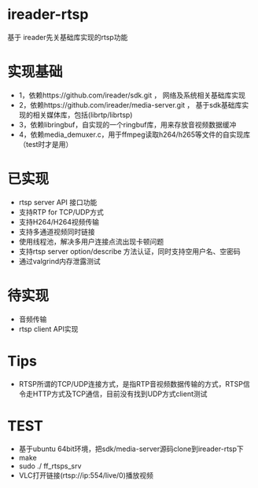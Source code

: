 
# ireader-rtsp
基于 ireader先关基础库实现的rtsp功能  

# 实现基础
* 1，依赖https://github.com/ireader/sdk.git ， 网络及系统相关基础库实现  
* 2，依赖https://github.com/ireader/media-server.git ， 基于sdk基础库实现的相关媒体库，包括(librtp/librtsp)  
* 3，依赖libringbuf，自实现的一个ringbuf库，用来存放音视频数据缓冲  
* 4，依赖media_demuxer.c，用于ffmpeg读取h264/h265等文件的自实现库（test时才是用）  

# 已实现
* rtsp server API 接口功能  
* 支持RTP for TCP/UDP方式  
* 支持H264/H264视频传输  
* 支持多通道视频同时链接  
* 使用线程池，解决多用户连接点流出现卡顿问题  
* 支持rtsp server option/describe 方法认证，同时支持空用户名、空密码  
* 通过valgrind内存泄露测试   


# 待实现
* 音频传输  
* rtsp client API实现  

# Tips
* RTSP所谓的TCP/UDP连接方式，是指RTP音视频数据传输的方式，RTSP信令走HTTP方式及TCP通信，目前没有找到UDP方式client测试   


# TEST
* 基于ubuntu 64bit环境，把sdk/media-server源码clone到ireader-rtsp下  
* make
* sudo ./ ff_rtsps_srv  
* VLC打开链接(rtsp://ip:554/live/0)播放视频



